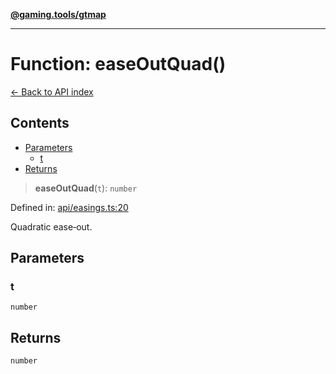 [**@gaming.tools/gtmap**](README.md)

***

# Function: easeOutQuad()

[← Back to API index](./README.md)

## Contents

- [Parameters](#parameters)
  - [t](#t)
- [Returns](#returns)

> **easeOutQuad**(`t`): `number`

Defined in: [api/easings.ts:20](https://github.com/gamingtools/gt-map/blob/a614a9d52dc2e3002effbc8d9f1a71b2ca6e5b74/packages/gtmap/src/api/easings.ts#L20)

Quadratic ease‑out.

## Parameters

### t

`number`

## Returns

`number`

